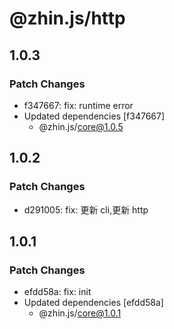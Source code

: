 # @zhin.js/http

## 1.0.3

### Patch Changes

- f347667: fix: runtime error
- Updated dependencies [f347667]
  - @zhin.js/core@1.0.5

## 1.0.2

### Patch Changes

- d291005: fix: 更新 cli,更新 http

## 1.0.1

### Patch Changes

- efdd58a: fix: init
- Updated dependencies [efdd58a]
  - @zhin.js/core@1.0.1
